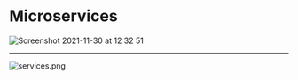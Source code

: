 # Microservices
![Screenshot 2021-11-30 at 12 32 51](https://user-images.githubusercontent.com/40702606/144061535-7a42e85b-59d6-4f7f-9c35-18a48b49e6de.png)

---


![services.png](https://postimg.cc/mhtKrGRT)
